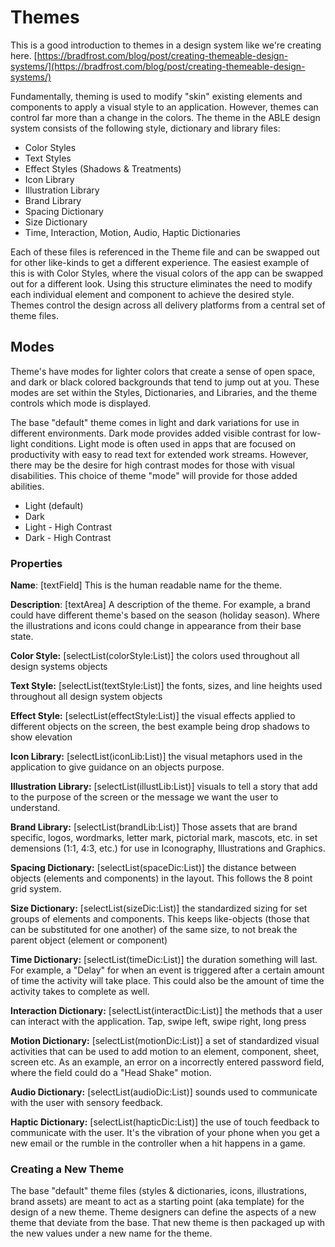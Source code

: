 # Themes

This is a good introduction to themes in a design system like we're creating here. [https://bradfrost.com/blog/post/creating-themeable-design-systems/](https://bradfrost.com/blog/post/creating-themeable-design-systems/)

Fundamentally, theming is used to modify "skin" existing elements and components to apply a visual style to an application. However, themes can control far more than a change in the colors. The theme in the ABLE design system consists of the following style, dictionary and library files:

- Color Styles
- Text Styles
- Effect Styles (Shadows & Treatments)
- Icon Library
- Illustration Library
- Brand Library
- Spacing Dictionary
- Size Dictionary
- Time, Interaction, Motion, Audio, Haptic Dictionaries

Each of these files is referenced in the Theme file and can be swapped out for other like-kinds to get a different experience. The easiest example of this is with Color Styles, where the visual colors of the app can be swapped out for a different look. Using this structure eliminates the need to modify each individual element and component to achieve the desired style. Themes control the design across all delivery platforms from a central set of theme files.

## Modes

Theme's have modes for lighter colors that create a sense of open space, and dark or black colored backgrounds that tend to jump out at you. These modes are set within the Styles, Dictionaries, and Libraries, and the theme controls which mode is displayed.

The base "default" theme comes in light and dark variations for use in different environments. Dark mode provides added visible contrast for low-light conditions. Light mode is often used in apps that are focused on productivity with easy to read text for extended work streams. However, there may be the desire for high contrast modes for those with visual disabilities. This choice of theme "mode" will provide for those added abilities.

* Light \(default\)
* Dark
* Light - High Contrast
* Dark - High Contrast

### Properties

**Name**: \[textField\] This is the human readable name for the theme.

**Description**: \[textArea] A description of the theme.  For example, a brand could have different theme's based on the season (holiday season). Where the illustrations and icons could change in appearance from their base state.

**Color Style:** [selectList(colorStyle:List)] the colors used throughout all design systems objects

**Text Style:** [selectList(textStyle:List)] the fonts, sizes, and line heights used throughout all design system objects

**Effect Style:** [selectList(effectStyle:List)] the visual effects applied to different objects on the screen, the best example being drop shadows to show elevation

**Icon Library:** [selectList(iconLib:List)] the visual metaphors used in the application to give guidance on an objects purpose.

**Illustration Library:** [selectList(illustLib:List)] visuals to tell a story that add to the purpose of the screen or the message we want the user to understand.

**Brand Library:** [selectList(brandLib:List)] Those assets that are brand specific, logos, wordmarks, letter mark, pictorial mark, mascots, etc. in set demensions (1:1, 4:3, etc.) for use in Iconography, Illustrations and Graphics.

**Spacing Dictionary:** [selectList(spaceDic:List)] the distance between objects (elements and components) in the layout.  This follows the 8 point grid system.

**Size Dictionary:** [selectList(sizeDic:List)] the standardized sizing for set groups of elements and components.  This keeps like-objects (those that can be substituted for one another) of the same size, to not break the parent object (element or component)

**Time Dictionary:** [selectList(timeDic:List)] the duration something will last. For example, a "Delay" for when an event is triggered after a certain amount of time the activity will take place.  This could also be the amount of time the activity takes to complete as well.

**Interaction Dictionary:** [selectList(interactDic:List)] the methods that a user can interact with the application. Tap, swipe left, swipe right, long press

**Motion Dictionary:** [selectList(motionDic:List)] a set of standardized visual activities that can be used to add motion to an element, component, sheet, screen etc. As an example, an error on a incorrectly entered password field, where the field could do a "Head Shake" motion.

**Audio Dictionary:** [selectList(audioDic:List)] sounds used to communicate with the user with sensory feedback.

**Haptic Dictionary:** [selectList(hapticDic:List)] the use of touch feedback to communicate with the user.  It's the vibration of your phone when you get a new email or the rumble in the controller when a hit happens in a game.



### Creating a New Theme

The base "default" theme files (styles & dictionaries, icons, illustrations, brand assets) are meant to act as a starting point \(aka template\) for the design of a new theme. Theme designers can define the aspects of a new theme that deviate from the base. That new theme is then packaged up with the new values under a new name for the theme.


